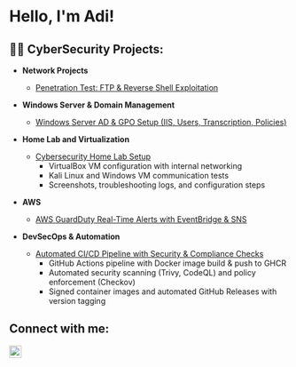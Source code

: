 <h1>Hello, I'm Adi! </h1>

<h2>👨‍💻 CyberSecurity Projects:</h2>

- <b>Network Projects</b>
  - [Penetration Test: FTP & Reverse Shell Exploitation](https://github.com/Adi-Czobel/ftp-reverse-shell-penetration)
- <b>Windows Server & Domain Management</b>
  - [Windows Server AD & GPO Setup (IIS, Users, Transcription, Policies)](https://github.com/Adi-Czobel/-Windows-Server-Domain-Management?tab=readme-ov-file) <b><i></b></i>
- <b>Home Lab and Virtualization</b>
  - [Cybersecurity Home Lab Setup](https://github.com/Adi-Czobel/Cybersecurity-Home-Lab-Setup)
    - VirtualBox VM configuration with internal networking
    - Kali Linux and Windows VM communication tests
    - Screenshots, troubleshooting logs, and configuration steps
- <b>AWS</b>
  - [AWS GuardDuty Real-Time Alerts with EventBridge & SNS](https://github.com/Adi-Czobel/AWS-Real-Time-Alerts-)

- <b>DevSecOps & Automation</b>  
  - [Automated CI/CD Pipeline with Security & Compliance Checks](https://github.com/Adi-Czobel/Demo)  
    - GitHub Actions pipeline with Docker image build & push to GHCR  
    - Automated security scanning (Trivy, CodeQL) and policy enforcement (Checkov)  
    - Signed container images and automated GitHub Releases with version tagging  


<h2> Connect with me:</h2>
<a href="https://www.linkedin.com/in/adiczobel" target="_blank">
  <img align="left" alt="Adi Czobel | LinkedIn" width="22px" src="https://cdn-icons-png.flaticon.com/512/174/174857.png" />
</a>


